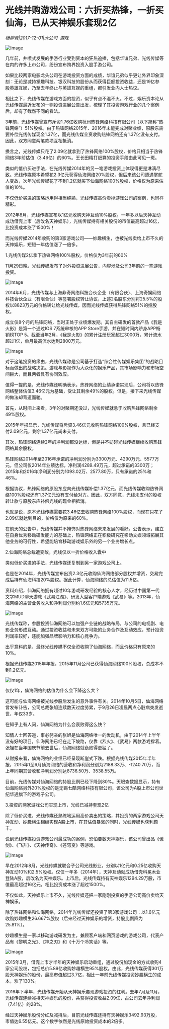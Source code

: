 # 光线并购游戏公司：六折买热锋，一折买仙海，已从天神娱乐套现2亿

*杨柳青|2017-12-01|大公司 
                                                游戏*

![Image](http://si1.go2yd.com/get-image/0Im4yMfJtUe)

几年前，井喷式发展的手游行业受到资本的狂热追捧，包括华谊兄弟、光线传媒等在内的许多上市公司，纷纷宣布跨界投资入股手游公司。

如果比较两家电影龙头公司在游戏投资方面的成绩，华谊兄弟似乎更让外界印象深刻：无论是减持掌趣科技、银汉科技的股份从而获得巨额投资收益，还是19亿参股英雄互娱，乃至去年终止与英雄互娱的重组，都引发业内人士热议。

相比之下，光线传媒在游戏方面的投资，似乎有点不温不火。不过，娱乐资本论从光线传媒最近发布的一则投资进展公告出发，梳理了其投资游戏行业的几个案例后，却有了截然不同的看法。

3年前，光线传媒曾宣布斥资1.76亿收购杭州热锋网络科技有限公司（以下简称“热锋网络”）51%股权。由于热锋网络2015年、2016年未能完成对赌业绩，原股东需要补偿光线传媒现金1.37亿，而光线传媒全资收购热锋网络还有1.37亿没有支付。因此，双方同意两笔款项互相抵消。

换言之，光线传媒只花了2.09亿就拿到了热锋网络100%股权，价格只相当于热锋网络3年前估值（3.46亿）的60%。王长田精打细算的投资手段由此可见一斑。

类似的低价买进手法，在光线传媒2014年的另一笔游戏投资上体现得更是淋漓尽致。光线传媒原本希望花2.3亿元获得仙海网络20%股权，但后来该公司遭遇掌舵人变故，次年光线传媒花了不到1.2亿就买下仙海网络100%股权，价格仅为原来估值的10%。

不仅低价买进的策略运用得相当纯熟，光线传媒高价卖掉游戏公司的案例，也同样精彩。

2012年8月，光线传媒宣布以1亿元收购天神互动10%股权。一年多以后天神互动成功借壳上市（后改名天神娱乐），光线传媒持有相关股份的市值最高超过16亿，比投资成本涨了1500%！

而光线传媒2014年收购的第3家游戏公司——妙趣横生，也被光线卖给上市不久的天神娱乐，短短一年估值涨了一倍多。

1.光线传媒2亿拿下热锋网络100%股权，价格仅为3年前的60%

11月29日晚，光线传媒发布了对外投资进展公告，内容涉及公司3年前的一笔游戏投资。

![Image](http://si1.go2yd.com/get-image/0Im4yEJWSgq)

2014年6月，光线传媒与上海非奇网络科技合伙企业（有限合伙）、上海奇娱网络科技合伙企业（有限合伙）等签署股权转让协议，上述2名股东分别将25.5%的股权以8823万元的价格转让给光线传媒，因而光线传媒获得热锋网络51%的控股权。

成立仅8个月的热锋网络，当时正处于业绩爆发期。其自主研发的首款产品《我是火影》是第一个通过IOS 7系统审核的APP Store手游，并在短时间内跻身APP畅销榜TOP 5。截至当年2月，《我是火影》的累计注册玩家超过3000万，累计流水超过1亿，单月最高流水达到2800万元。

![Image](http://si1.go2yd.com/get-image/0Im4yBZxWjY)

对于这笔投资的缘由，光线传媒称是公司基于打造“综合性传媒娱乐集团”的战略目标而做出的战略决策。游戏与影视作为大众化的娱乐产品，其市场影响力和市场空间巨大，而且两者具有协同效应。

值得一提的是，光线传媒还明确表示，热锋网络的业绩承诺实现后，公司将以热锋网络整体估值3.46亿元为基础，受让其剩余49%的股权。但是，接下来光线传媒的做法却背道而驰。

首先，从时间上来看，3年的对赌期还没过，光线传媒就急于收购热锋网络剩余49%股权。

2015年年报显示，光线传媒将斥资3.46亿元收购热锋网络100%股权，且已经支付2.09亿元，剩余1.37亿元尚未支付。

其次，热锋网络连续2年的净利润都没达标，但是并不妨碍光线传媒继续收购热锋网络其余股权。

热锋网络2014年至2016年承诺的净利润分别为3300万元、4290万元、5577万元，但公司仅2014年业绩达标，净利润4289.49万元，超过承诺的3300万；2015年和2016年净利润分别为1093.02万、2577.80万，只有承诺的25%和46%。

根据协议，热锋网络的原股东应向光线传媒补偿1.37亿元，而光线传媒收购热锋网络100%股权还有1.37亿元没有支付给对方。因此，双方同意，光线未支付的股权转让款与原股东应补偿光线的现金相抵消。

也就是说，原本光线传媒需要花3.46亿去收购热锋网络100%股权，而现在只花了2.09亿就达到目的，价格仅为原来的60%。

在前天的公告中，光线传媒并不掩饰对热锋网络未来发展的看好。公告表示，建立在自身优秀移动研发能力的基础上，热锋网络正在积极研究在移动文娱领域拓展其他业务的可行性，希望能培育移动游戏娱乐外的另一个业务增长点。

2.仙海网络总裁遭变故，光线仅以一折价格收入囊中

类似低价买进的手法，光线传媒还复制到另一家游戏公司上。

也是在2014年，光线传媒宣布出资2.3亿元收购仙海网络部分股权并增资，交易完成后持有仙海科技20%股权。据此计算，仙海网络的总估值为11.5亿。

资料介绍，仙海网络拥有超过10年游戏研发经验的核心人才，经历过中国第一代文字MUD聊天游戏《武易江湖》、研发大型客户端游戏《武易》等。2013年，仙海网络的主营业务收入和净利润分别约1.6亿元和5735万元。

![Image](http://si1.go2yd.com/get-image/0Im4yD25INE)

光线传媒称，参股投资仙海网络可以加强产业链的战略布局，与公司的电视剧、电影业务形成互动。通过投资收益和未来双方可能的业务合作及互动效应，预计投资利润率较好，还能加强品牌影响力和核心竞争力。

出乎意料的是，最终光线传媒不仅全资收购了仙海网络，而且价格只有原来的10%。

根据光线传媒2015年年报，2015年11月公司已获得仙海网络100%股权，总成本不到1.2亿元。

![Image](http://si1.go2yd.com/get-image/0Im4yLGvmoC)

仅仅1年，仙海网络的估值为什么会下降这么大？

这可能与仙海网络被光线参股后发生的意外事件有关。2014年10月5日，仙海网络曾发布讣告，公司总裁张旭连续数天过度劳累，于9月26日凌晨两点心脏病突发逝世，年仅33岁。

在知乎上有人问，仙海网络为什么会衰败得这么快？

知情人士回答道，事必躬亲的张旭是仙海网络唯一的发动机，由于2014年上半年没有好的项目，仙海网络已经在走下坡路，仅靠《烈火》、《武易》两款游戏撑着。张旭在当年国庆节前去世后，仙海网络就衰败得更猛了。

从财报来看，仙海网络的业绩已经呈现断崖式下跌。根据光线传媒2015年半年报，2015年1至6月仙海网络的营收和净利润分别为2188.33万、-1240.70万，而上年同期其营收和净利润分别达8736.50万、3538.55万。

目前，光线传媒对仙海网络的持股比例已经下降到80%。天眼查数据显示，持有仙海网络另外20%股权的是无锡七酷网络科技有限公司，该公司为A股上市公司世纪华通旗下的游戏子公司。

3.投资的两家游戏公司实现上市，光线已减持套现2亿

除了低价买进，光线传媒还熟练地运用高价卖出的策略，其投资的两家游戏公司天神互动、妙趣横生相继实现A股上市，在其估值暴涨的同时，光线传媒也获利颇丰。

说到光线传媒投资游戏公司最成功的案例，恐怕要数天神娱乐，该公司曾出品《傲剑》、《飞升》、《天神传奇》、《苍穹变》等游戏。

![Image](http://si1.go2yd.com/get-image/0Im4yIYKpFI)

早在2012年8月，光线传媒就联合子公司光线影业，分别以1亿元和0.25亿收购天神互动10%和2.5%股权。仅仅一年多（2014年），天神互动就成功借壳科冕木业登陆A股，后改名为天神娱乐。上市后，光线传媒持有天神娱乐1294.29万股，市值最高超过16亿元，相比投资成本涨了超过1500%。

不仅如此，天神娱乐上市不久，光线传媒还把一家刚刚投资的手游公司高价卖给天神娱乐。

除了热锋网络和仙海网络，2014年光线传媒还投资了第3家游戏公司：以1.6亿元收购妙趣横生26.667%股权（后来经过天神娱乐的增资，持股比例降为25.81%）。

妙趣横生是一家以移动游戏研发为主，兼顾客户端和网页游戏的游戏公司，代表产品有《黎明之光》、《神之刃》和《十万个冷笑话》等。

![Image](http://si1.go2yd.com/get-image/0Im4yH8jL0q)

2015年3月，借壳上市才半年的天神娱乐启动重组，通过股份加现金的方式收购4家公司股权，包括总价5.89亿收购妙趣横生95%股权。由此，光线传媒获得301万股天神娱乐的股份，最高市值超过3.7亿，相比一年前光线传媒投资妙趣横生的成本，涨了130%。

2016年下半年，光线传媒开始从天神娱乐套现游戏投资的红利。去年7月及11月，光线传媒连续减持天神娱乐的股份，共获得投资收益2.09亿，占公司去年净利润（7.41亿）的28%。

经过天神娱乐股份分红及减持后，目前光线传媒还持有天神娱乐3492.93万股，市值达6.55亿元。这个数字依然是光线原始投资成本的2倍多。

